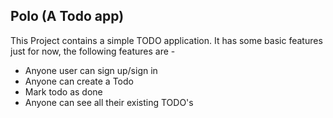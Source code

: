 ## Polo (A Todo app)
This Project contains a simple TODO application.
It has some basic features just for now, the following features are -  

- Anyone user can sign up/sign in
- Anyone can create a Todo
- Mark todo as done
- Anyone can see all their existing TODO's
